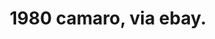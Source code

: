 ---
layout: image_post
main: false
status: wip
category: rodsandricers
back: rodsandricers.html
title: 1980 camaro, via ebay.
quote: 53 dollars.
image: /images/rodsandricers_map.png
---